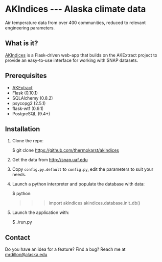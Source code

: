 AKIndices --- Alaska climate data
=================================

Air temperature data from over 400 communities, reduced to relevant engineering
parameters.

What is it?
-----------

[AKIndices](http://akindices.akdillon.net) is a Flask-driven web-app that
builds on the AKExtract project to provide an easy-to-use interface for working
with SNAP datasets.

Prerequisites
-------------

- [AKExtract](http://github.com/thermokarst/akextract)
- Flask (0.10.1)
- SQLAlchemy (0.8.2)
- psycopg2 (2.5.1)
- flask-wtf (0.9.1)
- PostgreSQL (9.4+)


Installation
------------

1) Clone the repo:

    $ git clone https://github.com/thermokarst/akindices

2) Get the data from http://snap.uaf.edu

3) Copy `config.py.default` to `config.py`, edit the parameters to suit your needs.

4) Launch a python interpreter and populate the database with data:

    $ python
    >>> import akindices
    >>> akindices.database.init_db()

5) Launch the application with:

    $ ./run.py


Contact
-------

Do you have an idea for a feature? Find a bug?
Reach me at [mrdillon@alaska.edu](mailto:mrdillon@alaska.edu)
